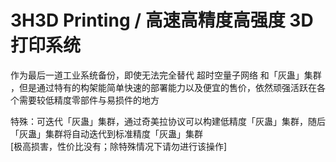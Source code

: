 # 3H3D Printing / 高速高精度高强度 3D 打印系统

作为最后一道工业系统备份，即使无法完全替代 超时空量子网络 和「灰蛊」集群 ，但是通过特有的构架能简单快速的部署能力以及便宜的售价，依然顽强活跃在各个需要较低精度零部件与易损件的地方

特殊：可迭代「灰蛊」集群，通过奇美拉协议可以构建低精度「灰蛊」集群，随后「灰蛊」集群将自动迭代到标准精度「灰蛊」集群  
[极高损害，性价比没有；除特殊情况下请勿进行该操作]

